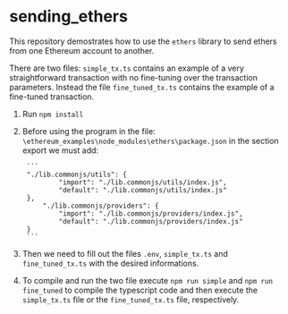 # sending_ethers
This repository demostrates how to use the `ethers` library to send ethers from one Ethereum account to another.

There are two files: `simple_tx.ts` contains an example of a very straightforward transaction with no fine-tuning over the transaction parameters. Instead the file `fine_tuned_tx.ts` contains the example of a fine-tuned transaction.

1. Run `npm install`
2. Before using the program in the file: `\ethereum_examples\node_modules\ethers\package.json` in the section export we must add:

        ```
        "./lib.commonjs/utils": {
                "import": "./lib.commonjs/utils/index.js",
                "default": "./lib.commonjs/utils/index.js"
        },
            "./lib.commonjs/providers": {
                "import": "./lib.commonjs/providers/index.js",
                "default": "./lib.commonjs/providers/index.js"
        }
        ```

3. Then we need to fill out the files `.env`, `simple_tx.ts` and `fine_tuned_tx.ts` with the desired informations.

4. To compile and run the two file execute `npm run simple` and `npm run fine_tuned` to compile the typescript code and then execute the `simple_tx.ts` file or the `fine_tuned_tx.ts` file, respectively.
